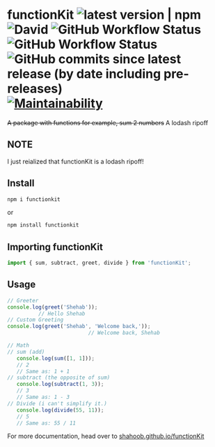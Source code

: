 # functionKit ![latest version | npm](https://flat.badgen.net/npm/v/functionkit?icon=npm) ![David](https://img.shields.io/david/dev/shahoob/functionkit?style=flat-square) ![GitHub Workflow Status](https://img.shields.io/github/workflow/status/shahoob/functionKit/Node.js%20Package?logo=github&style=flat-square) ![GitHub Workflow Status](https://img.shields.io/github/workflow/status/shahoob/functionKit/Documentation?label=docs&logo=github&style=flat-square) ![GitHub commits since latest release (by date including pre-releases)](https://img.shields.io/github/commits-since/shahoob/functionKit/latest/master?include_prereleases&style=flat-square) [![Maintainability](https://api.codeclimate.com/v1/badges/77327835b3ba5e90a536/maintainability)](https://codeclimate.com/github/shahoob/functionKit/maintainability)

 ~~A package with functions for example, sum 2 numbers~~
A lodash ripoff

## NOTE

I just reialized that functionKit is a lodash ripoff!

## Install

 ```bash
 npm i functionkit
 ```

 or

 ```bash
 npm install functionkit
 ```

## Importing functionKit

 ```javascript
 import { sum, subtract, greet, divide } from 'functionKit';
 ```

## Usage

 ```javascript
 // Greeter
 console.log(greet('Shehab'));
           // Hello Shehab
 // Custom Greeting
 console.log(greet('Shehab', 'Welcome back,'));
                           // Welcome back, Shehab

// Math
 // sum (add)
    console.log(sum([1, 1]));
    // 2
    // Same as: 1 + 1
 // subtract (the opposite of sum)
    console.log(subtract(1, 3));
    // 3
    // Same as: 1 - 3
 // Divide (i can't simplify it.)
    console.log(divide(55, 11));
    // 5
    // Same as: 55 / 11
 ```

For more documentation, head over to [shahoob.github.io/functionKit](shahoob.github.io/functionKit)
